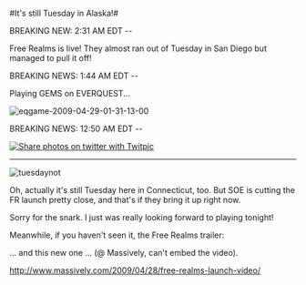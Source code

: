 #It's still Tuesday in Alaska!#

BREAKING NEW: 2:31 AM EDT --

Free Realms is live! They almost ran out of Tuesday in San Diego but managed to pull it off!

BREAKING NEWS: 1:44 AM EDT --

Playing GEMS on EVERQUEST...

![eqgame-2009-04-29-01-31-13-00](http://westkarana.com/wp-content/uploads/2009/04/eqgame-2009-04-29-01-31-13-00.jpg "eqgame-2009-04-29-01-31-13-00")


BREAKING NEWS: 12:50 AM EDT -- 

[![Share photos on twitter with Twitpic](http://twitpic.com/show/thumb/4762e.jpg)](http://twitpic.com/4762e "Share photos on twitter with Twitpic")



---



![tuesdaynot](http://westkarana.com/wp-content/uploads/2009/04/tuesdaynot.jpg "tuesdaynot")

Oh, actually it's still Tuesday here in Connecticut, too. But SOE is cutting the FR launch pretty close, and that's if they bring it up right now.

Sorry for the snark. I just was really looking forward to playing tonight!

Meanwhile, if you haven't seen it, the Free Realms trailer:



... and this new one ... (@ Massively, can't embed the video).

<http://www.massively.com/2009/04/28/free-realms-launch-video/>

